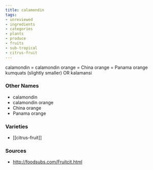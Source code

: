 ```yaml
---
title: calamondin
tags:
- unreviewed
- ingredients
- categories
- plants
- produce
- fruits
- sub-tropical
- citrus-fruit
---
```

calamondin = calamondin orange = China orange = Panama orange kumquats (slightly smaller) OR kalamansi

### Other Names

* calamondin
* calamondin orange
* China orange
* Panama orange

### Varieties

* [[citrus-fruit]]

### Sources
* http://foodsubs.com/Fruitcit.html
